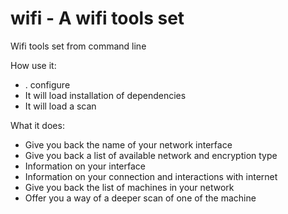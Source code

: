 # wifi - A wifi tools set

Wifi tools set from command line

How use it:
 - . configure
 - It will load installation of dependencies
 - It will load a scan
 
What it does:
 - Give you back the name of your network interface
 - Give you back a list of available network and encryption type
 - Information on your interface
 - Information on your connection and interactions with internet
 - Give you back the list of machines in your network
 - Offer you a way of a deeper scan of one of the machine

